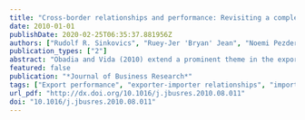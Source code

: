 ```yaml
---
title: "Cross-border relationships and performance: Revisiting a complex linkage - A commentary essay"
date: 2010-01-01
publishDate: 2020-02-25T06:35:37.881956Z
authors: ["Rudolf R. Sinkovics", "Ruey-Jer 'Bryan' Jean", "Noemi Pezderka"]
publication_types: ["2"]
abstract: "Obadia and Vida (2010) extend a prominent theme in the export performance literature, by explicitly addressing \"importer role performance.” The commentary essay here builds on a significant volume of work dealing with behavioral dimensions in cross-border exchange relationship management, and points at contributions and shortcomings of Obadia and Vida’s paper in terms of advancing and upgrading discussions in this area. This commentary concludes that scholars need to concentrate their future research efforts in linking relationship dimension and export performance on introducing more comprehensive sets of mediating and moderating effects. These sets of effects may include dimensions such as opportunism, foreign market knowledge and competence, conflict reduction, commitment enhancement, partner interaction, knowledge sharing and ICT."
featured: false
publication: "*Journal of Business Research*"
tags: ["Export performance", "exporter-importer relationships", "importer role performance", "ICT", "relationship governance", "equivalence"]
url_pdf: "http://dx.doi.org/10.1016/j.jbusres.2010.08.011"
doi: "10.1016/j.jbusres.2010.08.011"
---
```


